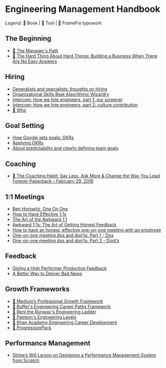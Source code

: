 # Engineering Management Handbook

*Legend:* 📕 Book | 🔩 Tool | 📐 FrameFix typowork

## The Beginning
* [📕 The Manager`s Path](https://www.amazon.co.uk/Manager%60s-Path-Camille-Fournier/dp/1491973897)
* [📕 The Hard Thing About Hard Things: Building a Business When There Are No Easy Answers](https://www.amazon.co.uk/Hard-Thing-About-Things-Building/dp/0062273205)

## Hiring
* [Generalists and specialists: thoughts on hiring](https://humanwhocodes.com/blog/2014/07/15/generalists-and-specialists-thoughts-on-hiring/)
* [Organizational Skills Beat Algorithmic Wizardry](https://prog21.dadgum.com/177.html)
* [Intercom: How we hire engineers, part 1: our screener](https://www.intercom.com/blog/how-we-hire-engineers-part-1/)
* [Intercom: How we hire engineers, part 2: culture contribution](https://www.intercom.com/blog/how-we-hire-engineers-part-2-culture-contribution/)
* [📕 Who](https://www.amazon.co.uk/Who-Geoff-Smart/dp/0345504194)

## Goal Setting
* [How Google sets goals: OKRs](https://library.gv.com/how-google-sets-goals-okrs-a1f69b0b72c7)
* [Applying OKRs](https://dannorth.net/2017/05/01/applying-okrs/)
* [About predictability and clearly defining team goals](http://ourbit.norbertoherz.com//2016/11/01/about-predictability-and-team-goals/)

## Coaching
* [📕
The Coaching Habit: Say Less, Ask More & Change the Way You Lead Forever Paperback – February 29, 2016
](https://www.amazon.com/Coaching-Habit-Less-Change-Forever/dp/0978440749/ref=tmm_pap_swatch_0?_encoding=UTF8&qid=&sr=)

## 1:1 Meetings
* [Ben Horowitz: One On One](https://a16z.com/2012/08/30/one-on-one/)
* [How to Have Effective 1:1s](https://www.radicalcandor.com/blog/effective-one-on-ones/)
* [The Art of the Awkward 1:1](https://medium.com/@mrabkin/the-art-of-the-awkward-1-1-f4e1dcbd1c5c)
* [Awkward 1:1s: The Art of Getting Honest Feedback](https://medium.com/@mrabkin/awkward-1-1s-the-art-of-getting-honest-feedback-2843078b2880)
* [How to have an honest, effective one-on-one meeting with an employee](https://blog.knowyourcompany.com/how-to-have-an-honest-one-on-one-with-an-employee-6b918e5662bb)
* [One-on-one meeting dos and don’ts: Part 1 - Dos](https://ajahne.github.io/blog/leadership/2018/09/29/one-on-one-meeting-dos-and-donts-part1.html)
* [One-on-one meeting dos and don’ts: Part 2 - Dont’s](https://ajahne.github.io/blog/leadership/2018/10/08/one-on-one-meeting-dos-and-donts-part2.html)

## Feedback
* [Giving a High Performer Productive Feedback](https://hbr.org/2009/12/giving-a-high-performer-produc)
* [A Better Way to Deliver Bad News](https://hbr.org/2002/09/a-better-way-to-deliver-bad-news)

## Growth Frameworks
* [📐 Medium’s Professional Growth Framework](https://medium.com/s/engineering-growth-framework)
* [📐 Buffer's Engineering Career Paths Framework](https://open.buffer.com/engineering-career-framework)
* [📐 Rent the Runway's Engineering Ladder](http://dresscode.renttherunway.com/blog/ladder)
* [📐 Patreon's Engineering Levels](https://levels.patreon.com/)
* [📐 Khan Academy Engineering Career Development](https://docs.google.com/document/d/1qr0d05X5-AsyDYqKRCfgGGcWSshTMd_vfTggfhDpbls)
* [🔩 ProgressionPack](https://progressionpack.com/)

## Performance Management
* [Stripe’s Will Larson on Designing a Performance Management System from Scratch](https://blog.gitprime.com/designing-performance-management-systems/)


